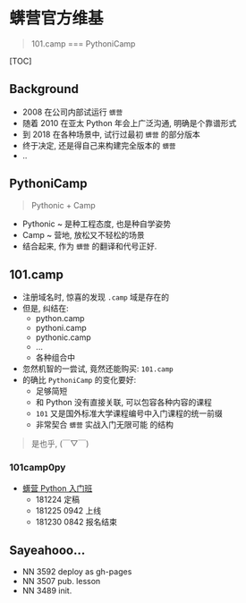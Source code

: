 <!-- title: Index -->

# 蠎营官方维基
> 101.camp === PythoniCamp

[TOC]

## Background

- 2008 在公司内部试运行 `蠎营`
- 随着 2010 在亚太 Python 年会上广泛沟通, 明确是个靠谱形式
- 到 2018 在各种场景中, 试行过最初 `蠎营` 的部分版本
- 终于决定, 还是得自己来构建完全版本的 `蠎营`
- ..

## PythoniCamp 
> Pythonic + Camp

- Pythonic ~ 是种工程态度, 也是种自学姿势
- Camp ~ 营地, 放松又不轻松的场景
- 结合起来, 作为 `蠎营` 的翻译和代号正好.


## 101.camp

- 注册域名时, 惊喜的发现 `.camp` 域是存在的
- 但是, 纠结在:
    + python.camp
    + pythoni.camp
    + pythonic.camp
    + ...
    + 各种组合中
- 忽然机智的一尝试, 竟然还能购买: `101.camp`
- 的确比 `PythoniCamp` 的变化要好:
    + 足够简短
    + 和 Python 没有直接关联, 可以包容各种内容的课程
    + `101` 又是国外标准大学课程编号中入门课程的统一前缀
    + 非常契合 `蠎营` 实战入门无限可能 的结构

> 是也乎, (￣▽￣)

### 101camp0py

- [蠎营 Python 入门班](101camp0py.html) 
    + 181224 定稿
    + 181225 0942 上线
    + 181230 0842 报名结束


## Sayeahooo...

- NN 3592 deploy as gh-pages
- NN 3507 pub. lesson
- NN 3489 init. 